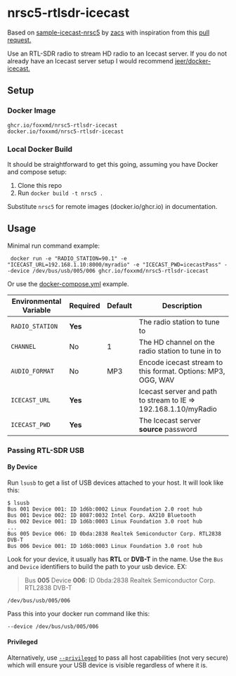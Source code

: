 # nrsc5-rtlsdr-icecast

Based on [sample-icecast-nrsc5](https://github.com/zacs/sample-icecast-nrsc5) by [zacs](https://github.com/zacs) with inspiration from this [pull request.](https://github.com/zacs/sample-icecast-nrsc5/pull/1)

Use an RTL-SDR radio to stream HD radio to an Icecast server. If you do not already have an Icecast server setup I would recommend [jeer/docker-icecast.](https://github.com/jee-r/docker-icecast)

## Setup

### Docker Image

```
ghcr.io/foxxmd/nrsc5-rtlsdr-icecast
docker.io/foxxmd/nrsc5-rtlsdr-icecast
```

### Local Docker Build

It should be straightforward to get this going, assuming you have Docker and compose setup:

1. Clone this repo
2. Run `docker build -t nrsc5 .`

Substitute `nrsc5` for remote images (docker.io/ghcr.io) in documentation.

## Usage

Minimal run command example:
```
 docker run -e "RADIO_STATION=90.1" -e "ICECAST_URL=192.168.1.10:8000/myradio" -e "ICECAST_PWD=icecastPass" --device /dev/bus/usb/005/006 ghcr.io/foxxmd/nrsc5-rtlsdr-icecast
```

Or use the [docker-compose.yml](/docker-compose.yml) example.

| Environmental Variable | Required | Default |                           Description                           |
|------------------------|----------|---------|-----------------------------------------------------------------|
| `RADIO_STATION`        | **Yes**  |         | The radio station to tune to                                    |
| `CHANNEL`              | No       | 1       | The HD channel on the radio station to tune in to               |
| `AUDIO_FORMAT`         | No       | MP3     | Encode icecast stream to this format. Options: MP3, OGG, WAV    |
| `ICECAST_URL`          | **Yes**  |         | Icecast server and path to stream to IE => 192.168.1.10/myRadio |
| `ICECAST_PWD`          | **Yes**  |         | The Icecast server **source** password                          |

### Passing RTL-SDR USB

#### By Device

Run `lsusb` to get a list of USB devices attached to your host. It will look like this:

```
$ lsusb
Bus 001 Device 001: ID 1d6b:0002 Linux Foundation 2.0 root hub
Bus 001 Device 002: ID 8087:0032 Intel Corp. AX210 Bluetooth
Bus 002 Device 001: ID 1d6b:0003 Linux Foundation 3.0 root hub
...
Bus 005 Device 006: ID 0bda:2838 Realtek Semiconductor Corp. RTL2838 DVB-T
Bus 006 Device 001: ID 1d6b:0003 Linux Foundation 3.0 root hub
```

Look for your device, it usually has **RTL** or **DVB-T** in the name. Use the `Bus` and `Device` identifiers to build the path to your usb device. EX:

> Bus **005** Device **006**: ID 0bda:2838 Realtek Semiconductor Corp. RTL2838 DVB-T

```
/dev/bus/usb/005/006
```

Pass this into your docker run command like this:

```
--device /dev/bus/usb/005/006
```

#### Privileged

Alternatively, use [`--privileged`](https://docs.docker.com/engine/reference/commandline/run/) to pass all host capabilities (not very secure) which will ensure your USB device is visible regardless of where it is.